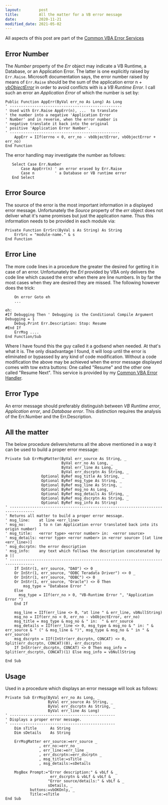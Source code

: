 ```yaml
---
layout:        post
title:         All the matter for a VB error message
date:          2020-11-21
modified_date: 2021-05-02
---
```

<!--more-->

All aspects of this post are part of the [Common VBA Error Services][1]

## Error Number
The _Number_ property of the _Err_ object may indicate a VB Runtime, a Database, or an Application Error. The latter is one explicitly raised by `Err.Raise`. Microsoft documentation says, the error number raised by means of `Err.Raise` should be the sum of the application error n +  [_vbObjectError_](<https://docs.microsoft.com/en-us/dotnet/api/microsoft.visualbasic.constants.vbobjecterror?view=netcore-3.1>) in order to avoid conflicts with  is a _VB Runtime Error_. I call such an error an _Application Error_ of which the number is set by:
```
Public Function AppErr(ByVal err_no As Long) As Long
' --------------------------------------------------
' Used with Err.Raise AppErr(n), ...  to translate 
' the number into a negative 'Application Error
' Number' and in reverse, when the error number is
' negative translate it back into the original
' positive 'Application Error Number'.
' -------------------------------------------------
    AppErr = IIf(errno < 0, err_no - vbObjectError, vbObjectError + err_no)
End Function
```

The error handling may investigate the number as follows:
```
   Select Case Err.Number
       Case AppErr(n) ' an error erased by Err.Raise
       Case n         ' a Database or VB runtime error
   End Select
```

## Error Source
The source of the error is the most important information in a displayed error message. Unfortunately the _Source_ property of the _err_ object does not deliver what it's name promises but just the application name. Thus this information needs to be provided in each module via:
```
Private Function ErrSrc(ByVal s As String) As String
    ErrSrc = "module-name." & s
End Function
```
## Error Line
The more code lines in a procedure the greater the desired for getting it in case of an error. Unfortunately the _Erl_ provided by VBA only delivers the code line which caused the error when there are line numbers. In by far the most cases when they are desired they are missed. The following however does the trick:
```
    On error Goto eh
    ...
    
eh:
#If Debugging Then ' Debugging is the Conditional Compile Argument Debugging = 1
    Debug.Print Err.Description: Stop: Resume
#End If
    ErrMsg ....
End Function/Sub
```

Where I have found this the guy called it a godsend when needed. At that's what it is. The only disadvantage I found, it will loop until the error is eliminated or bypassed by any kind of code modification. Without a code modification the above may be achieved when the error message displayed comes with tow extra buttons: One called "Resume" and the other one called "Resume Next". This service is provided by my [Common VBA Error Handler][1].

## Error Type
An error message should preferably distinguish between _VB Runtime error_, _Application error_, and _Database error_. This distinction requires the analysis of the Err.Number and the Err.Description.

## All the matter
The below procedure delivers/returns all the above mentioned in a way it can be used to build a proper error message:
```
Private Sub ErrMsgMatter(ByVal err_source As String, _
                         ByVal err_no As Long, _
                         ByVal err_line As Long, _
                         ByVal err_dscrptn As String, _
                Optional ByRef msg_title As String, _
                Optional ByRef msg_type As String, _
                Optional ByRef msg_line As String, _
                Optional ByRef msg_no As Long, _
                Optional ByRef msg_details As String, _
                Optional ByRef msg_dscrptn As String, _
                Optional ByRef msg_info As String)
' ---------------------------------------------------------------------------------
' Returns all matter to build a proper error message.
' msg_line:    at line <err_line>
' msg_no:      1 to n (an Application error translated back into its origin number)
' msg_title:   <error type> <error number> in:  <error source>
' msg_details: <error type> <error number> in <error source> [(at line <err_line>)]
' msg_dscrptn: the error description
' msg_info:    any text which follows the description concatenated by a ||
' ---------------------------------------------------------------------------------
    If InStr(1, err_source, "DAO") <> 0 _
    Or InStr(1, err_source, "ODBC Teradata Driver") <> 0 _
    Or InStr(1, err_source, "ODBC") <> 0 _
    Or InStr(1, err_source, "Oracle") <> 0 Then
        msg_type = "Database Error "
    Else
      msg_type = IIf(err_no > 0, "VB-Runtime Error ", "Application Error ")
    End If
   
    msg_line = IIf(err_line <> 0, "at line " & err_line, vbNullString)
    msg_no = IIf(err_no < 0, err_no - vbObjectError, err_no)
    msg_title = msg_type & msg_no & " in:  " & err_source
    msg_details = IIf(err_line <> 0, msg_type & msg_no & " in: " & err_source & " (" & msg_line & ")", msg_type & msg_no & " in " & err_source)
    msg_dscrptn = IIf(InStr(err_dscrptn, CONCAT) <> 0, Split(err_dscrptn, CONCAT)(0), err_dscrptn)
    If InStr(err_dscrptn, CONCAT) <> 0 Then msg_info = Split(err_dscrptn, CONCAT)(1) Else msg_info = vbNullString

End Sub
```

## Usage
Used in a procedure which displays an error message will look as follows:

```
Private Sub ErrMsg(ByVal err_no As Long, _
                   ByVal err_source As String, _
                   ByVal err_dscrptn As String, _
                   ByVal err_line As Long)
' -----------------------------------------------
' Displays a proper error message.
' -----------------------------------------------
    Dim sTitle      As String
    Dim sDetails    As String
    
    ErrMsgMatter err_source:=err_source _
               , err_no:=err_no _
               , err_line:=err_line _
               , err_dscrptn:=err_dscrptn _
               , msg_title:=sTitle _
               , msg_details:=sDetails
    
    MsgBox Prompt:="Error description:" & vbLf & _
                    err_dscrptn & vbLf & vbLf & _
                   "Error source/details:" & vbLf & _
                   sDetails, _
           buttons:=vbOKOnly, _
           Title:=sTitle
End Sub
```
[1]:https://warbe-maker.github.io/warbe-maker.github.io/vba/common/error/handling/2021/01/16/Common-VBA-Error-Services.html